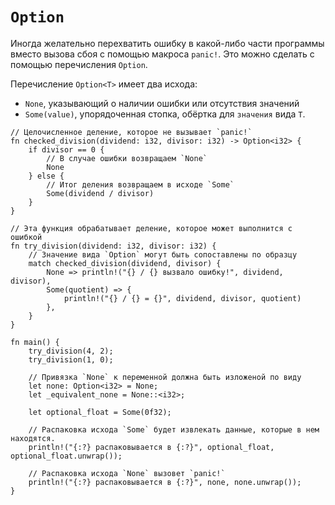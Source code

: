 # `Option`

Иногда желательно перехватить ошибку в какой-либо части программы
вместо вызова сбоя с помощью макроса `panic!`. Это можно сделать
с помощью перечисления `Option`.

Перечисление `Option<T>` имеет два исхода:

* `None`, указывающий о наличии ошибки или отсутствия значений
* `Some(value)`, упорядоченная стопка, обёртка для `значения` вида `T`.

```rust,editable,ignore,mdbook-runnable
// Целочисленное деление, которое не вызывает `panic!`
fn checked_division(dividend: i32, divisor: i32) -> Option<i32> {
    if divisor == 0 {
        // В случае ошибки возвращаем `None`
        None
    } else {
        // Итог деления возвращаем в исходе `Some`
        Some(dividend / divisor)
    }
}

// Эта функция обрабатывает деление, которое может выполнится с ошибкой
fn try_division(dividend: i32, divisor: i32) {
    // Значение вида `Option` могут быть сопоставлены по образцу
    match checked_division(dividend, divisor) {
        None => println!("{} / {} вызвало ошибку!", dividend, divisor),
        Some(quotient) => {
            println!("{} / {} = {}", dividend, divisor, quotient)
        },
    }
}

fn main() {
    try_division(4, 2);
    try_division(1, 0);

    // Привязка `None` к переменной должна быть изложеной по виду
    let none: Option<i32> = None;
    let _equivalent_none = None::<i32>;

    let optional_float = Some(0f32);

    // Распаковка исхода `Some` будет извлекать данные, которые в нем находятся.
    println!("{:?} распаковывается в {:?}", optional_float, optional_float.unwrap());

    // Распаковка исхода `None` вызовет `panic!`
    println!("{:?} распаковывается в {:?}", none, none.unwrap());
}
```

